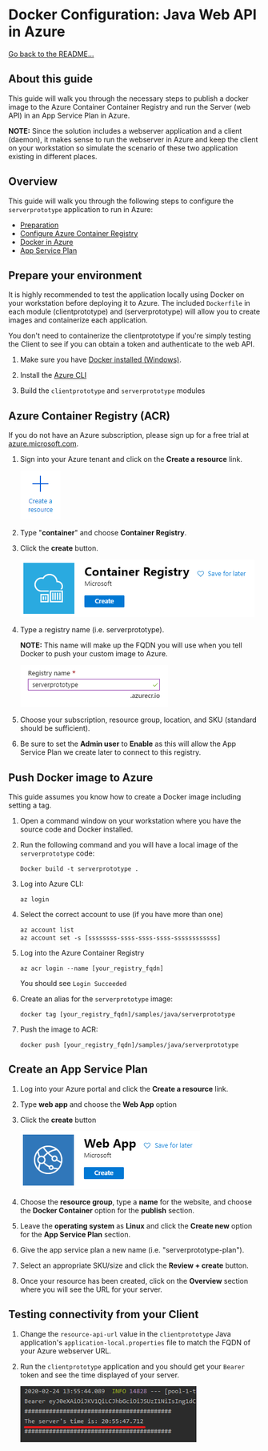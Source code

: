 # Docker Configuration: Java Web API in Azure

[Go back to the README...](README.md)

## About this guide

This guide will walk you through the necessary steps to publish a docker image to the Azure Container Container Registry and run the Server (web API) in an App Service Plan in Azure.

**NOTE:** Since the solution includes a webserver application and a client (daemon), it makes sense to run the webserver in Azure and keep the client on your workstation so simulate the scenario of these two application existing in different places.

## Overview

This guide will walk you through the following steps to configure the `serverprototype` application to run in Azure:

- [Preparation](#prepare-your-environment)
- [Configure Azure Container Registry](#azure-container-registry-acr)
- [Docker in Azure](#push-docker-image-to-azure)
- [App Service Plan](#create-an-app-service-plan)

## Prepare your environment

It is highly recommended to test the application locally using Docker on your workstation before deploying it to Azure. The included `Dockerfile` in each module (clientprototype) and (serverprototype) will allow you to create images and containerize each application.

You don't need to containerize the clientprototype if you're simply testing the Client to see if you can obtain a token and authenticate to the web API.

1. Make sure you have [Docker installed (Windows)](https://docs.docker.com/docker-for-windows/install/).

2. Install the [Azure CLI](https://docs.microsoft.com/en-us/cli/azure/install-azure-cli?view=azure-cli-latest)

3. Build the `clientprototype` and `serverprototype` modules

## Azure Container Registry (ACR)

If you do not have an Azure subscription, please sign up for a free trial at [azure.microsoft.com](https://azure.microsoft.com).

1. Sign into your Azure tenant and click on the **Create a resource** link.

    ![newresource](images/newresource.png)

2. Type "**container**" and choose **Container Registry**.

3. Click the **create** button.

    ![newcontainerregistry](images/newcontainerregistry.png)

4. Type a registry name (i.e. serverprototype).

    **NOTE:** This name will make up the FQDN you will use when you tell Docker to push your custom image to Azure.

    ![registryname](images/registryname.png)

5. Choose your subscription, resource group, location, and SKU (standard should be sufficient).

6. Be sure to set the **Admin user** to **Enable** as this will allow the App Service Plan we create later to connect to this registry.

## Push Docker image to Azure

This guide assumes you know how to create a Docker image including setting a tag.

1. Open a command window on your workstation where you have the source code and Docker installed.

2. Run the following command and you will have a local image of the `serverprototype` code:

    ```azurecli
    Docker build -t serverprototype .
    ```

3. Log into Azure CLI:

    ```azurecli
    az login
    ```

4. Select the correct account to use (if you have more than one)

    ```azurecli
    az account list
    az account set -s [ssssssss-ssss-ssss-ssss-ssssssssssss]
    ```

5. Log into the Azure Container Registry

    ```azurecli
    az acr login --name [your_registry_fqdn]
    ```

    You should see `Login Succeeded`

6. Create an alias for the `serverprototype` image:

    ```plaintext
    docker tag [your_registry_fqdn]/samples/java/serverprototype
    ```

7. Push the image to ACR:

    ```plaintext
    docker push [your_registry_fqdn]/samples/java/serverprototype
    ```

## Create an App Service Plan

1. Log into your Azure portal and click the **Create a resource** link.

2. Type **web app** and choose the **Web App** option

3. Click the **create** button

    ![newwebapp](images/newwebapp.png)

4. Choose the **resource group**, type a **name** for the website, and choose the **Docker Container** option for the **publish** section.

5. Leave the **operating system** as **Linux** and click the **Create new** option for the **App Service Plan** section.

6. Give the app service plan a new name (i.e. "serverprototype-plan").

7. Select an appropriate SKU/size and click the **Review + create** button.

8. Once your resource has been created, click on the **Overview** section where you will see the URL for your server.

## Testing connectivity from your Client

1. Change the `resource-api-url` value in the `clientprototype` Java application's `application-local.properties` file to match the FQDN of your Azure webserver URL.

2. Run the `clientprototype` application and you should get your `Bearer` token and see the time displayed of your server.

    ![servertimetest](images/servertimetest.png)
